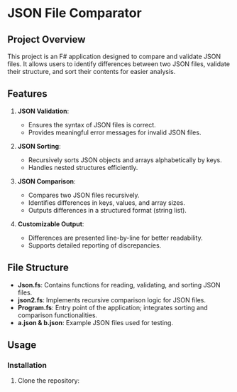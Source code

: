 # JSON File Comparator

## Project Overview

This project is an F# application designed to compare and validate JSON files. It allows users to identify differences between two JSON files, validate their structure, and sort their contents for easier analysis.

## Features

1. **JSON Validation**:
    - Ensures the syntax of JSON files is correct.
    - Provides meaningful error messages for invalid JSON files.

2. **JSON Sorting**:
    - Recursively sorts JSON objects and arrays alphabetically by keys.
    - Handles nested structures efficiently.

3. **JSON Comparison**:
    - Compares two JSON files recursively.
    - Identifies differences in keys, values, and array sizes.
    - Outputs differences in a structured format (string list).

4. **Customizable Output**:
    - Differences are presented line-by-line for better readability.
    - Supports detailed reporting of discrepancies.

## File Structure

- **Json.fs**: Contains functions for reading, validating, and sorting JSON files.
- **json2.fs**: Implements recursive comparison logic for JSON files.
- **Program.fs**: Entry point of the application; integrates sorting and comparison functionalities.
- **a.json & b.json**: Example JSON files used for testing.

## Usage

### Installation
1. Clone the repository:
